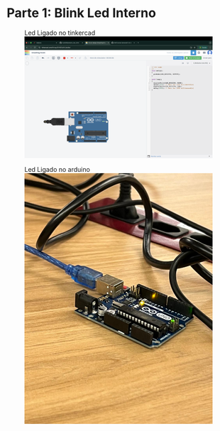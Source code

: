 # Parte 1: Blink Led Interno

<figure>
  <figcaption>Led Ligado no tinkercad</figcaption>
  <img src="tinkercad.png">
</figure>

<figure>
  <figcaption>Led Ligado no arduino </figcaption>
  <img src="arduino.jpeg">
</figure>
